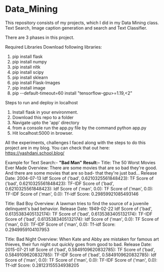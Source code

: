 # Data_Mining


This repository consists of my projects, which I did in my Data Mining class. Text Search, Image caption generation and search and Text Classifier.

There are 3 phases in this project.

Required Libraries Download following libraries:

1. pip install flask
2. pip install numpy
3. pip install nltk
4. pip install scipy
5. pip install sklearn
6. pip install Flask-Images
7. pip install image
8. pip --default-timeout=60 install "tensorflow-gpu>=1.19,<2"


Steps to run and deploy in localhost

1. Install flask in your environment.
2. Download this repo to a folder
3. Navigate upto the 'app' directory
4. from a console run the app.py file by the command python app.py
5. Hit localhost:5000 in browser.

All the experiments, challenges I faced along with the steps to do this project are in my blog.
You can check that out here:
https://yashdani.school.blog/


Example for Text Search:-
**"Bad Man"**
**Result:-**
Title: The 50 Worst Movies Ever Made
Overview: There are some movies that are so bad they're good. And there are some movies that are so bad- that they're just bad...
Release Date: 2004-07-13
Idf Score of ('bad', 0.6210325561848423):
TF Score of ('bad', 0.6210325561848423):
TF-IDF Score of ('bad', 0.6210325561848423):
Idf Score of ('man', 0.0):
TF Score of ('man', 0.0):
TF-IDF Score of ('man', 0.0):
Tf-idf Score: 0.29859921085493146


Title: Bad Boy
Overview: A lawman tries to find the source of a juvenile delinquent's bad behavior.
Release Date: 1949-02-22
Idf Score of ('bad', 0.6135383405132174):
TF Score of ('bad', 0.6135383405132174):
TF-IDF Score of ('bad', 0.6135383405132174):
Idf Score of ('man', 0.0):
TF Score of ('man', 0.0):
TF-IDF Score of ('man', 0.0):
Tf-idf Score: 0.2949959104107953


Title: Bad Night
Overview: When Kate and Abby are mistaken for famous art thieves, their fun night out quickly goes from good to bad.
Release Date: 2015-07-21
Idf Score of ('bad', 0.5849109620832785):
TF Score of ('bad', 0.5849109620832785):
TF-IDF Score of ('bad', 0.5849109620832785):
Idf Score of ('man', 0.0):
TF Score of ('man', 0.0):
TF-IDF Score of ('man', 0.0):
Tf-idf Score: 0.28123155534938205
